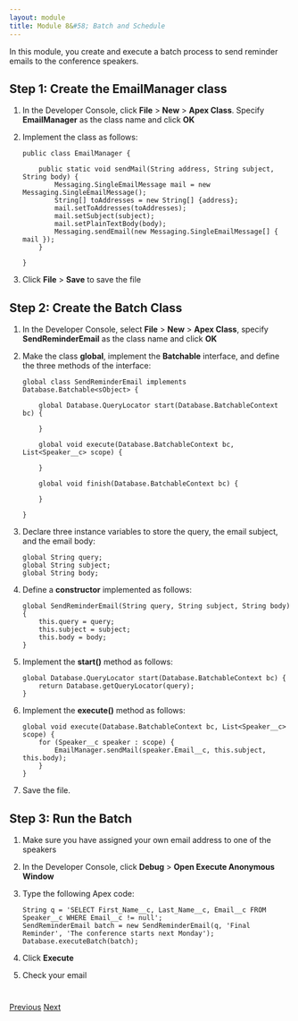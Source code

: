 ```yaml
---
layout: module
title: Module 8&#58; Batch and Schedule
---
```

In this module, you create and execute a batch process to send reminder emails to the conference speakers.

## Step 1: Create the EmailManager class

1. In the Developer Console, click **File** > **New** > **Apex Class**. Specify **EmailManager** as the class name and click **OK**

1. Implement the class as follows:

    ```
    public class EmailManager {

        public static void sendMail(String address, String subject, String body) {
            Messaging.SingleEmailMessage mail = new Messaging.SingleEmailMessage();
            String[] toAddresses = new String[] {address};
            mail.setToAddresses(toAddresses);
            mail.setSubject(subject);
            mail.setPlainTextBody(body);
            Messaging.sendEmail(new Messaging.SingleEmailMessage[] { mail });
        }

    }
    ```

1. Click **File** > **Save** to save the file

## Step 2: Create the Batch Class

1. In the Developer Console, select **File** > **New** > **Apex Class**, specify **SendReminderEmail** as the class name and click **OK**

1. Make the class **global**, implement the **Batchable** interface, and define the three methods of the interface:

    ```
    global class SendReminderEmail implements Database.Batchable<sObject> {

        global Database.QueryLocator start(Database.BatchableContext bc) {

        }

        global void execute(Database.BatchableContext bc, List<Speaker__c> scope) {

        }

        global void finish(Database.BatchableContext bc) {

        }

    }
    ```

1. Declare three instance variables to store the query, the email subject, and the email body:

    ```
    global String query;
    global String subject;
    global String body;
    ```

1. Define a **constructor** implemented as follows:

    ```
    global SendReminderEmail(String query, String subject, String body) {
        this.query = query;
        this.subject = subject;
        this.body = body;
    }
    ```

1. Implement the **start()** method as follows:

    ```
    global Database.QueryLocator start(Database.BatchableContext bc) {
        return Database.getQueryLocator(query);
    }
    ```

1. Implement the **execute()** method as follows:

    ```
    global void execute(Database.BatchableContext bc, List<Speaker__c> scope) {
        for (Speaker__c speaker : scope) {
            EmailManager.sendMail(speaker.Email__c, this.subject, this.body);
        }
    }
    ```

1. Save the file.


## Step 3: Run the Batch

1. Make sure you have assigned your own email address to one of the speakers

1. In the Developer Console, click **Debug** > **Open Execute Anonymous Window**

1. Type the following Apex code:

    ```
    String q = 'SELECT First_Name__c, Last_Name__c, Email__c FROM Speaker__c WHERE Email__c != null';
    SendReminderEmail batch = new SendReminderEmail(q, 'Final Reminder', 'The conference starts next Monday');
    Database.executeBatch(batch);
    ```

1. Click **Execute**

1. Check your email


<div class="row" style="margin-top:40px;">
<div class="col-sm-12">
<a href="Testing.html" class="btn btn-default"><i class="glyphicon glyphicon-chevron-left"></i> Previous</a>
<a href="next.html" class="btn btn-default pull-right">Next <i class="glyphicon glyphicon-chevron-right"></i></a>
</div>
</div>
